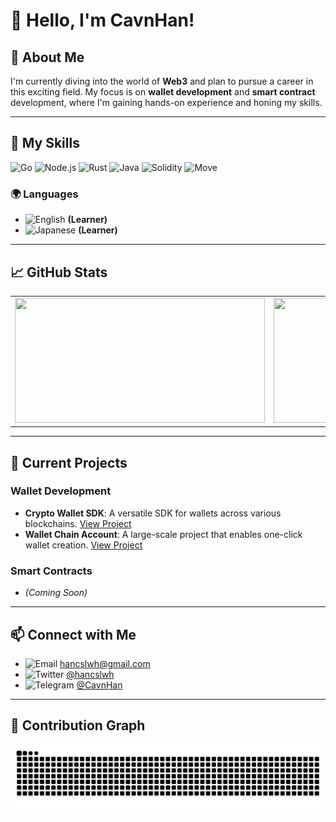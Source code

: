 # 👋 Hello, I'm CavnHan!

## 🚀 About Me
I'm currently diving into the world of **Web3** and plan to pursue a career in this exciting field. My focus is on **wallet development** and **smart contract** development, where I'm gaining hands-on experience and honing my skills.

---

## 🌟 My Skills

![Go](https://img.shields.io/badge/Go-00ADD8?style=flat-square&logo=go&logoColor=white)
![Node.js](https://img.shields.io/badge/Node.js-8CC84B?style=flat-square&logo=node.js&logoColor=white)
![Rust](https://img.shields.io/badge/Rust-000000?style=flat-square&logo=rust&logoColor=white)
![Java](https://img.shields.io/badge/Java-E34F26?style=flat-square&logo=java&logoColor=white)
![Solidity](https://img.shields.io/badge/Solidity-363636?style=flat-square&logo=solidity&logoColor=white)
![Move](https://img.shields.io/badge/Move-4E8BFF?style=flat-square&logo=move&logoColor=white)

### 🌍 Languages
- ![English](https://img.shields.io/badge/English-0072B1?style=for-the-badge&logo=language&logoColor=white) **(Learner)**
- ![Japanese](https://img.shields.io/badge/Japanese-FF2D00?style=for-the-badge&logo=language&logoColor=white) **(Learner)**

---

## 📈 GitHub Stats

<table>
  <tr>
    <td style="text-align: center;">
      <img src="https://github-readme-stats.vercel.app/api?username=CavnHan&show_icons=true&count_private=true&hide_border=true" style="width: 400px; height: 200px;" />
    </td>
    <td style="text-align: center;">
      <img src="https://github-readme-stats.vercel.app/api/top-langs/?username=CavnHan&layout=compact&hide_border=true" style="width: 400px; height: 200px;" />
    </td>
  </tr>
</table>

---

## 🌱 Current Projects
### Wallet Development
- **Crypto Wallet SDK**: A versatile SDK for wallets across various blockchains. [View Project](https://github.com/CavnHan/crypto-wallet-sdk)
- **Wallet Chain Account**: A large-scale project that enables one-click wallet creation. [View Project](https://github.com/CavnHan/wallet-chain-account)

### Smart Contracts
- *(Coming Soon)*

---

## 📫 Connect with Me
- ![Email](https://img.shields.io/badge/Email-D14836?style=flat-square&logo=gmail&logoColor=white) [hancslwh@gmail.com](mailto:hancslwh@gmail.com)
- ![Twitter](https://img.shields.io/badge/Twitter-1DA1F2?style=flat-square&logo=twitter&logoColor=white) [@hancslwh](https://x.com/hancslwh)
- ![Telegram](https://img.shields.io/badge/Telegram-26A5E4?style=flat-square&logo=telegram&logoColor=white) [@CavnHan](https://t.me/CavnHan)


---

## 🐍 Contribution Graph
<picture>
  <source media="(prefers-color-scheme: dark)" srcset="https://raw.githubusercontent.com/CavnHan/CavnHan/output/github-contribution-grid-snake-dark.svg">
  <source media="(prefers-color-scheme: light)" srcset="https://raw.githubusercontent.com/CavnHan/CavnHan/output/github-contribution-grid-snake.svg">
  <img alt="github contribution grid snake animation" src="https://raw.githubusercontent.com/CavnHan/CavnHan/output/github-contribution-grid-snake.svg">
</picture>
